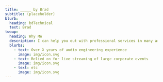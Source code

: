 ```yaml
---
title: _____ by Brad
subtitle: (placeholder)
blurb:
  heading: bdTechnical
  text: Brad
twoup:
  heading: Why Me
  description: I can help you out with professional services in many areas
  blurbs:
    - text: Over X years of audio engineering experience
      image: img/icon.svg
    - text: Relied on for live streaming of large corporate events
      image: img/icon.svg
    - text: etc
      image: img/icon.svg
---
```

